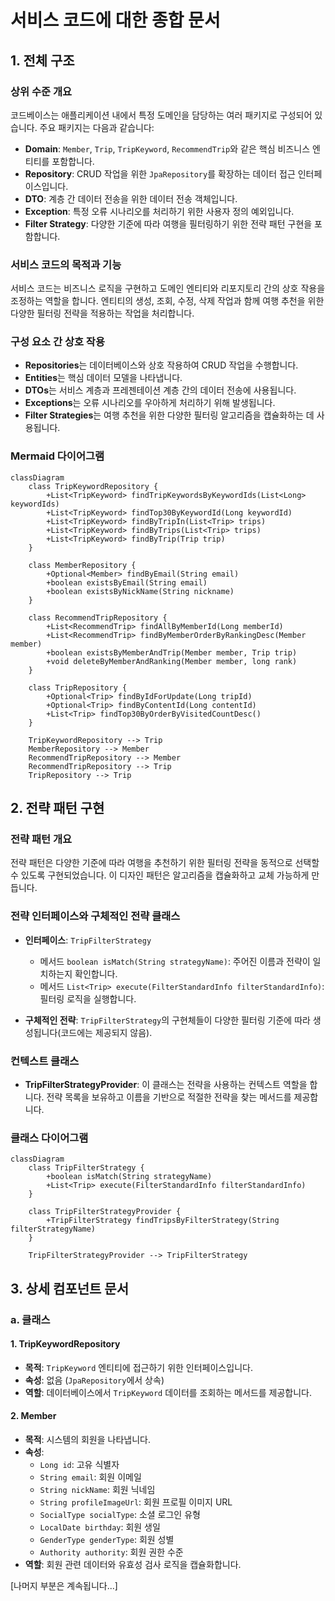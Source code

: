 # 서비스 코드에 대한 종합 문서

## 1. 전체 구조

### 상위 수준 개요
코드베이스는 애플리케이션 내에서 특정 도메인을 담당하는 여러 패키지로 구성되어 있습니다. 주요 패키지는 다음과 같습니다:

- **Domain**: `Member`, `Trip`, `TripKeyword`, `RecommendTrip`와 같은 핵심 비즈니스 엔티티를 포함합니다.
- **Repository**: CRUD 작업을 위한 `JpaRepository`를 확장하는 데이터 접근 인터페이스입니다.
- **DTO**: 계층 간 데이터 전송을 위한 데이터 전송 객체입니다.
- **Exception**: 특정 오류 시나리오를 처리하기 위한 사용자 정의 예외입니다.
- **Filter Strategy**: 다양한 기준에 따라 여행을 필터링하기 위한 전략 패턴 구현을 포함합니다.

### 서비스 코드의 목적과 기능
서비스 코드는 비즈니스 로직을 구현하고 도메인 엔티티와 리포지토리 간의 상호 작용을 조정하는 역할을 합니다. 엔티티의 생성, 조회, 수정, 삭제 작업과 함께 여행 추천을 위한 다양한 필터링 전략을 적용하는 작업을 처리합니다.

### 구성 요소 간 상호 작용
- **Repositories**는 데이터베이스와 상호 작용하여 CRUD 작업을 수행합니다.
- **Entities**는 핵심 데이터 모델을 나타냅니다.
- **DTOs**는 서비스 계층과 프레젠테이션 계층 간의 데이터 전송에 사용됩니다.
- **Exceptions**는 오류 시나리오를 우아하게 처리하기 위해 발생됩니다.
- **Filter Strategies**는 여행 추천을 위한 다양한 필터링 알고리즘을 캡슐화하는 데 사용됩니다.

### Mermaid 다이어그램
```mermaid
classDiagram
    class TripKeywordRepository {
        +List<TripKeyword> findTripKeywordsByKeywordIds(List<Long> keywordIds)
        +List<TripKeyword> findTop30ByKeywordId(Long keywordId)
        +List<TripKeyword> findByTripIn(List<Trip> trips)
        +List<TripKeyword> findByTrips(List<Trip> trips)
        +List<TripKeyword> findByTrip(Trip trip)
    }

    class MemberRepository {
        +Optional<Member> findByEmail(String email)
        +boolean existsByEmail(String email)
        +boolean existsByNickName(String nickname)
    }

    class RecommendTripRepository {
        +List<RecommendTrip> findAllByMemberId(Long memberId)
        +List<RecommendTrip> findByMemberOrderByRankingDesc(Member member)
        +boolean existsByMemberAndTrip(Member member, Trip trip)
        +void deleteByMemberAndRanking(Member member, long rank)
    }

    class TripRepository {
        +Optional<Trip> findByIdForUpdate(Long tripId)
        +Optional<Trip> findByContentId(Long contentId)
        +List<Trip> findTop30ByOrderByVisitedCountDesc()
    }

    TripKeywordRepository --> Trip
    MemberRepository --> Member
    RecommendTripRepository --> Member
    RecommendTripRepository --> Trip
    TripRepository --> Trip
```

## 2. 전략 패턴 구현

### 전략 패턴 개요
전략 패턴은 다양한 기준에 따라 여행을 추천하기 위한 필터링 전략을 동적으로 선택할 수 있도록 구현되었습니다. 이 디자인 패턴은 알고리즘을 캡슐화하고 교체 가능하게 만듭니다.

### 전략 인터페이스와 구체적인 전략 클래스
- **인터페이스**: `TripFilterStrategy`
  - 메서드 `boolean isMatch(String strategyName)`: 주어진 이름과 전략이 일치하는지 확인합니다.
  - 메서드 `List<Trip> execute(FilterStandardInfo filterStandardInfo)`: 필터링 로직을 실행합니다.

- **구체적인 전략**: `TripFilterStrategy`의 구현체들이 다양한 필터링 기준에 따라 생성됩니다(코드에는 제공되지 않음).

### 컨텍스트 클래스
- **TripFilterStrategyProvider**: 이 클래스는 전략을 사용하는 컨텍스트 역할을 합니다. 전략 목록을 보유하고 이름을 기반으로 적절한 전략을 찾는 메서드를 제공합니다.

### 클래스 다이어그램
```mermaid
classDiagram
    class TripFilterStrategy {
        +boolean isMatch(String strategyName)
        +List<Trip> execute(FilterStandardInfo filterStandardInfo)
    }

    class TripFilterStrategyProvider {
        +TripFilterStrategy findTripsByFilterStrategy(String filterStrategyName)
    }

    TripFilterStrategyProvider --> TripFilterStrategy
```

## 3. 상세 컴포넌트 문서

### a. 클래스

#### 1. TripKeywordRepository
- **목적**: `TripKeyword` 엔티티에 접근하기 위한 인터페이스입니다.
- **속성**: 없음 (`JpaRepository`에서 상속)
- **역할**: 데이터베이스에서 `TripKeyword` 데이터를 조회하는 메서드를 제공합니다.

#### 2. Member
- **목적**: 시스템의 회원을 나타냅니다.
- **속성**:
  - `Long id`: 고유 식별자
  - `String email`: 회원 이메일
  - `String nickName`: 회원 닉네임
  - `String profileImageUrl`: 회원 프로필 이미지 URL
  - `SocialType socialType`: 소셜 로그인 유형
  - `LocalDate birthday`: 회원 생일
  - `GenderType genderType`: 회원 성별
  - `Authority authority`: 회원 권한 수준
- **역할**: 회원 관련 데이터와 유효성 검사 로직을 캡슐화합니다.

[나머지 부분은 계속됩니다...]
